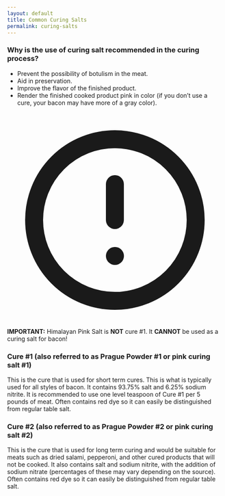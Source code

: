 ```yaml
---
layout: default
title: Common Curing Salts
permalink: curing-salts
---
```


### Why is the use of curing salt recommended in the curing process?

<ul class="list-disc">
<li>Prevent the possibility of botulism in the meat.</li>
<li>Aid in preservation.</li>
<li>Improve the flavor of the finished product.</li>
<li>Render the finished cooked product pink in color (if you don’t use a cure, your bacon may have more of a gray color).</li>
</ul>

<div class="flex items-center gap-4 bg-yellow-100 text-yellow-700 mb-6 py-4 px-2 border border-yellow-500 rounded-md">
<svg class="shrink-0 h-6 w-6 text-yellow-500"  fill="none" viewBox="0 0 24 24" stroke="currentColor">
  <path stroke-linecap="round" stroke-linejoin="round" stroke-width="2" d="M12 8v4m0 4h.01M21 12a9 9 0 11-18 0 9 9 0 0118 0z"/>
</svg>
<span><strong>IMPORTANT:</strong> Himalayan Pink Salt is <strong>NOT</strong> cure #1. It <strong>CANNOT</strong> be used as a curing salt for bacon!</span>
</div>

### Cure #1 (also referred to as Prague Powder #1 or pink curing salt #1)

This is the cure that is used for short term cures.  This is what is typically used for all styles of bacon.  It contains 93.75% salt and 6.25% sodium nitrite. It is recommended to use one level teaspoon of Cure #1 per 5 pounds of meat. Often contains red dye so it can easily be distinguished from regular table salt.

### Cure #2 (also referred to as Prague Powder #2 or pink curing salt #2)

This is the cure that is used for long term curing and would be suitable for meats such as dried salami, pepperoni, and other cured products that will not be cooked. It also contains salt and sodium nitrite, with the addition of sodium nitrate (percentages of these may vary depending on the source).  Often contains red dye so it can easily be distinguished from regular table salt. 